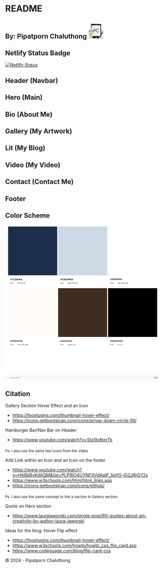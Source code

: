# README

## By: Pipatporn Chaluthong <img src="img/logo-favicon.png" width="50" height="50" alt="A new logo."/>

## Netlify Status Badge

[![Netlify Status](https://api.netlify.com/api/v1/badges/18ed1883-1e02-46d3-bbe6-9480a26656b1/deploy-status)](https://app.netlify.com/sites/about-me-npcha/deploys)

## Header (Navbar)

## Hero (Main)

## Bio (About Me)

## Gallery (My Artwork)

## Lit (My Blog)

## Video (My Video)

## Contact (Contact Me)

## Footer


## Color Scheme

<img src="img/AdobeColor-MyAboutMeTheme.jpeg" width="500" height="500" alt="Color Scheme from AdobeColor"/>

## Citation

Gallery Section Hover Effect and an Icon
- https://fooplugins.com/thumbnail-hover-effect/
- https://icons.getbootstrap.com/icons/arrow-down-circle-fill/ 

Hamburger Bar/Nav Bar on Header 
- https://www.youtube.com/watch?v=SIzi9z8mrTk

<sub> Ps. I also use the same two icons from the Video </sub>

Add Link within an Icon and an Icon on the footer
- https://www.youtube.com/watch?v=HA6bByKdAQM&list=PLP9IO4UYNF0VdAajP_5pYG-jG2JRrG72s 
- https://www.w3schools.com/html/html_links.asp
- https://icons.getbootstrap.com/icons/github/

<sub> Ps. I also use the same concept to link a section in Gallery section </sub>

Quote on Hero section
- https://www.laurajaworski.com/single-post/60-quotes-about-art-creativity-by-author-laura-jaworski 

Ideas for the blog: Hover Flip effect
- https://fooplugins.com/thumbnail-hover-effect/ 
- https://www.w3schools.com/howto/howto_css_flip_card.asp 
- https://www.codeguage.com/blog/flip-card-css 


© 2024 - Pipatporn Chaluthong
